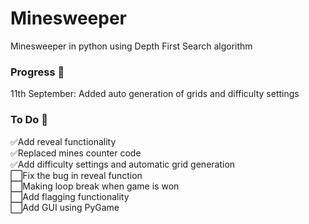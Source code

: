 # Minesweeper

Minesweeper in python using Depth First Search algorithm

### Progress 🚧
11th September: Added auto generation of grids and difficulty settings

### To Do 📝
✅Add reveal functionality <br>
✅Replaced mines counter code <br>
✅Add difficulty settings and automatic grid generation <br>
⬜Fix the bug in reveal function <br>
⬜Making loop break when game is won <br>
⬜Add flagging functionality <br>
⬜Add GUI using PyGame <br>
